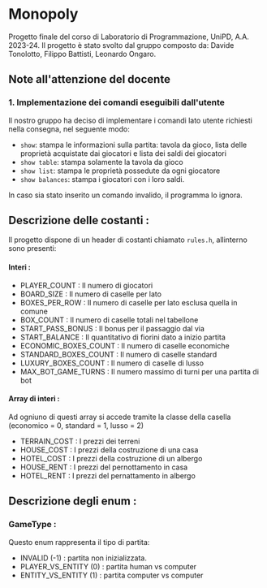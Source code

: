 # Monopoly
Progetto finale del corso di Laboratorio di Programmazione, UniPD, A.A. 2023-24.
Il progetto è stato svolto dal gruppo composto da: Davide Tonolotto, Filippo Battisti, Leonardo Ongaro.

## Note all'attenzione del docente
### 1. Implementazione dei comandi eseguibili dall'utente
   Il nostro gruppo ha deciso di implementare i comandi lato utente richiesti nella consegna, nel seguente modo:
   - `show`: stampa le informazioni sulla partita: tavola da gioco, lista delle proprietà acquistate dai giocatori e lista dei saldi dei giocatori
   - `show table`: stampa solamente la tavola da gioco
   - `show list`: stampa le proprietà possedute da ogni giocatore
   - `show balances`: stampa i giocatori con i loro saldi.  

In caso sia stato inserito un comando invalido, il programma lo ignora.

## Descrizione delle costanti :
Il progetto dispone di un header di costanti chiamato `rules.h`, allinterno sono presenti:
#### Interi :
   - PLAYER_COUNT : Il numero di giocatori
   - BOARD_SIZE : Il numero di caselle per lato
   - BOXES_PER_ROW : Il numero di caselle per lato esclusa quella in comune
   - BOX_COUNT : Il numero di caselle totali nel tabellone
   - START_PASS_BONUS : Il bonus per il passaggio dal via
   - START_BALANCE : Il quantitativo di fiorini dato a inizio partita
   - ECONOMIC_BOXES_COUNT : Il numero di caselle economiche
   - STANDARD_BOXES_COUNT : Il numero di caselle standard
   - LUXURY_BOXES_COUNT : Il numero di caselle di lusso
   - MAX_BOT_GAME_TURNS : Il numero massimo di turni per una partita di bot
#### Array di interi :
Ad ogniuno di questi array si accede tramite la classe della casella (economico = 0, standard = 1, lusso = 2)
   - TERRAIN_COST : I prezzi dei terreni
   - HOUSE_COST : I prezzi della costruzione di una casa
   - HOTEL_COST : I prezzi della costruzione di un albergo
   - HOUSE_RENT : I prezzi del pernottamento in casa
   - HOTEL_RENT : I prezzi del pernattamento in albergo

## Descrizione degli enum :
### GameType : 
Questo enum rappresenta il tipo di partita:
   - INVALID (-1) : partita non inizializzata.
   - PLAYER_VS_ENTITY (0) : partita human vs computer
   - ENTITY_VS_ENTITY (1) : partita computer vs computer

   
   
